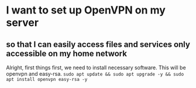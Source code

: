# I want to set up OpenVPN on my server
## so that I can easily access files and services only accessible on my home network

Alright, first things first, we need to install necessary software. This will be openvpn and easy-rsa. `sudo apt update && sudo apt upgrade -y && sudo apt install openvpn easy-rsa -y`
